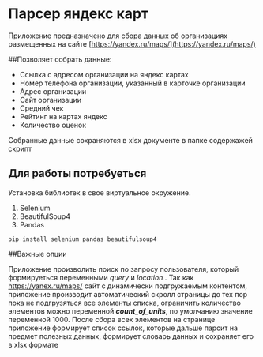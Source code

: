 # Парсер яндекс карт

Приложение предназначено для сбора данных об организациях размещенных на сайте [https://yandex.ru/maps/](https://yandex.ru/maps/)

##Позволяет собрать данные:
* Ссылка с адресом организации на яндекс картах
* Номер телефона организации, указанный в карточке организации
* Адрес организации
* Сайт организации
* Средний чек
* Рейтинг на картах яндекс
* Количество оценок

Собранные данные сохраняются в xlsx документе в папке содержажей скрипт

 
## Для работы потребуеться 
Установка библиотек в свое виртуальное окружение.
1. Selenium
2. BeautifulSoup4
3. Pandas

```shell
pip install selenium pandas beautifulsoup4
```

 
##Важные опции

Приложение произволить поиск по запросу пользователя, который формируеться переменными
_query_ и _location_ . Так как https://yanex.ru/maps/ сайт с динамически подгружаемым контентом, приложение производит автоматический скролл страницы до тех пор пока не подгрузяться все элементы списка, ограничить количество элементов можно переменной ___count_of_units___, по умолчанию значение переменной 1000. После сбора всех элементов на странице приложение формирует список ссылок, которые дальше парсит на предмет полезных данных, формирует словарь данных и сохраняет его в xlsx формате
 

